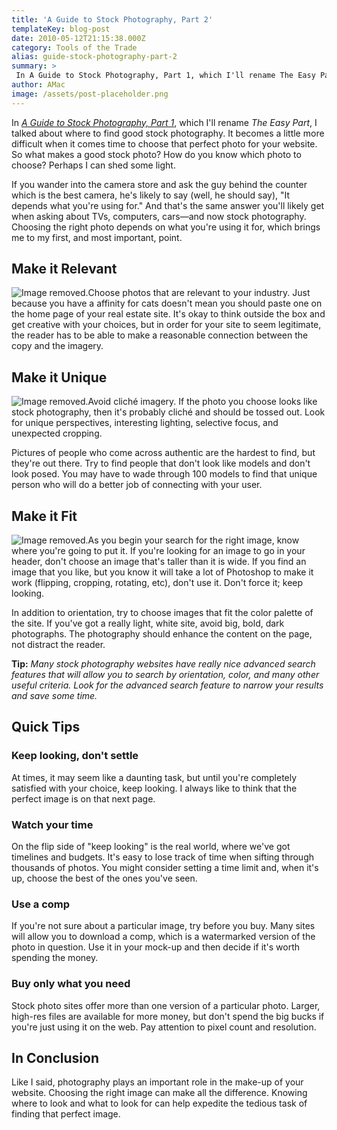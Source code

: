 ```yaml
---
title: 'A Guide to Stock Photography, Part 2'
templateKey: blog-post
date: 2010-05-12T21:15:38.000Z
category: Tools of the Trade
alias: guide-stock-photography-part-2
summary: > 
 In A Guide to Stock Photography, Part 1, which I'll rename The Easy Part, I talked about where to find good stock photography. It becomes a little more difficult when it comes time to choose that perfect photo for your website. So what makes a good stock photo? How do you know which photo to choose? Perhaps I can shed some light. If you wander into the camera store and ask the guy behind the counter which is the best camera, he's likely to say (well, he should say), "It depends what you're using for." And that's the same answer you'll likely get when asking about TVs, computers, cars—and now stock photography. Choosing the right photo depends on what you're using it for, which brings me to my first, and most important, point.
author: AMac
image: /assets/post-placeholder.png
---
```


In [_A Guide to Stock Photography, Part 1_](/insights/guide-stock-photography-part-1), which I'll rename _The Easy Part_, I talked about where to find good stock photography. It becomes a little more difficult when it comes time to choose that perfect photo for your website. So what makes a good stock photo? How do you know which photo to choose? Perhaps I can shed some light.

If you wander into the camera store and ask the guy behind the counter which is the best camera, he's likely to say (well, he should say), "It depends what you're using for." And that's the same answer you'll likely get when asking about TVs, computers, cars—and now stock photography. Choosing the right photo depends on what you're using it for, which brings me to my first, and most important, point.

Make it Relevant
----------------

![Image removed.](/core/misc/icons/e32700/error.svg "This image has been removed. For security reasons, only images from the local domain are allowed.")Choose photos that are relevant to your industry. Just because you have a affinity for cats doesn't mean you should paste one on the home page of your real estate site. It's okay to think outside the box and get creative with your choices, but in order for your site to seem legitimate, the reader has to be able to make a reasonable connection between the copy and the imagery.

Make it Unique
--------------

![Image removed.](/core/misc/icons/e32700/error.svg "This image has been removed. For security reasons, only images from the local domain are allowed.")Avoid cliché imagery. If the photo you choose looks like stock photography, then it's probably cliché and should be tossed out. Look for unique perspectives, interesting lighting, selective focus, and unexpected cropping.

Pictures of people who come across authentic are the hardest to find, but they're out there. Try to find people that don't look like models and don't look posed. You may have to wade through 100 models to find that unique person who will do a better job of connecting with your user.

Make it Fit
-----------

![Image removed.](/core/misc/icons/e32700/error.svg "This image has been removed. For security reasons, only images from the local domain are allowed.")As you begin your search for the right image, know where you're going to put it. If you're looking for an image to go in your header, don't choose an image that's taller than it is wide. If you find an image that you like, but you know it will take a lot of Photoshop to make it work (flipping, cropping, rotating, etc), don't use it. Don't force it; keep looking.

In addition to orientation, try to choose images that fit the color palette of the site. If you've got a really light, white site, avoid big, bold, dark photographs. The photography should enhance the content on the page, not distract the reader.

**Tip:** _Many stock photography websites have really nice advanced search features that will allow you to search by orientation, color, and many other useful criteria. Look for the advanced search feature to narrow your results and save some time._

Quick Tips
----------

### Keep looking, don't settle

At times, it may seem like a daunting task, but until you're completely satisfied with your choice, keep looking. I always like to think that the perfect image is on that next page.

### Watch your time

On the flip side of "keep looking" is the real world, where we've got timelines and budgets. It's easy to lose track of time when sifting through thousands of photos. You might consider setting a time limit and, when it's up, choose the best of the ones you've seen.

### Use a comp

If you're not sure about a particular image, try before you buy. Many sites will allow you to download a comp, which is a watermarked version of the photo in question. Use it in your mock-up and then decide if it's worth spending the money.

### Buy only what you need

Stock photo sites offer more than one version of a particular photo. Larger, high-res files are available for more money, but don't spend the big bucks if you're just using it on the web. Pay attention to pixel count and resolution.

In Conclusion
-------------

Like I said, photography plays an important role in the make-up of your website. Choosing the right image can make all the difference. Knowing where to look and what to look for can help expedite the tedious task of finding that perfect image.